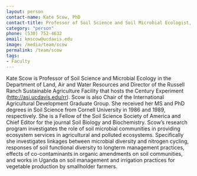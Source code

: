 ```yaml
---
layout: person
contact-name: Kate Scow, PhD
contact-title: Professor of Soil Science and Soil Microbial Ecologist, Department of Land, Air, and Water Resources
category: "person"
phone: (530) 752-4632
email: kmscow@ucdavis.edu
image: /media/team/scow
permalink: /team/scow
tags:
- Faculty
---
```


Kate Scow is Professor of Soil Science and Microbial Ecology in the Department of Land, Air and Water Resources and Director of the Russell Ranch Sustainable Agriculture Facility that hosts the Century Experiment (http://asi.ucdavis.edu/rr).  Scow is also Chair of the International Agricultural Development Graduate Group. She received her MS and PhD degrees in Soil Science from Cornell University in 1986 and 1989, respectively. She is a Fellow of the Soil Science Society of America and Chief Editor for the journal Soil Biology and Biochemistry. Scow’s research program investigates the role of soil microbial communities in providing ecosystem services in agricultural and polluted ecosystems.  Specifically she investigates linkages between microbial diversity and nitrogen cycling, responses of soil functional diversity to longterm management practices, effects of co-contaminants in organic amendments on soil communities, and works in Uganda on soil management and irrigation practices for vegetable production by smallholder farmers.
